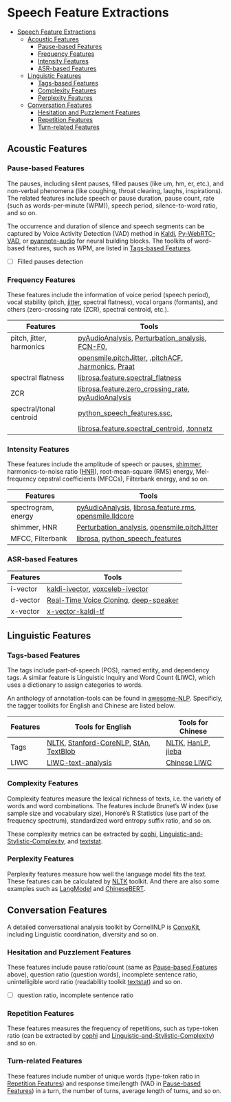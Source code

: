 # Speech Feature Extractions

- [Speech Feature Extractions](#speech-feature-extractions)
  - [Acoustic Features](#acoustic-features)
    - [Pause-based Features](#pause-based-features)
    - [Frequency Features](#frequency-features)
    - [Intensity Features](#intensity-features)
    - [ASR-based Features](#asr-based-features)
  - [Linguistic Features](#linguistic-features)
    - [Tags-based Features](#tags-based-features)
    - [Complexity Features](#complexity-features)
    - [Perplexity Features](#perplexity-features)
  - [Conversation Features](#conversation-features)
    - [Hesitation and Puzzlement Features](#hesitation-and-puzzlement-features)
    - [Repetition Features](#repetition-features)
    - [Turn-related Features](#turn-related-features)

## Acoustic Features

### Pause-based Features

The pauses, including silent pauses, filled pauses (like um, hm, er, etc.), and non-verbal phenomena (like coughing, throat clearing, laughs, inspirations).
The related features include speech or pause duration, pause count, rate (such as words-per-minute (WPM)), speech period, silence-to-word ratio, and so on.

The occurrence and duration of silence and speech segments can be captured by Voice Activity Detection (VAD) method in [Kaldi](https://github.com/kaldi-asr/kaldi/blob/8ce3a95761e0eb97d95d3db2fcb6b2bfb7ffec5b/src/ivector/voice-activity-detection.cc), [Py-WebRTC-VAD](https://github.com/wiseman/py-webrtcvad), or [pyannote-audio](https://github.com/pyannote/pyannote-audio) for neural building blocks. The toolkits of word-based features, such as WPM, are listed in [Tags-based Features](#tags-based-features).

- [ ] Filled pauses detection

### Frequency Features

These features include the information of voice period (speech period), vocal stability (pitch, [jitter](https://www.cs.upc.edu/~nlp/papers/far_jit_07.pdf), spectral flatness), vocal organs (formants), and others (zero-crossing rate (ZCR), spectral centroid, etc.).

| Features             | Tools                          |
| -------------------- | ------------------------------ |
| pitch, jitter, harmonics | [pyAudioAnalysis](https://github.com/tyiannak/pyAudioAnalysis/blob/0396495663de14b8a83fe666cefb9fbe098d1956/pyAudioAnalysis/ShortTermFeatures.py#L129), [Perturbation_analysis](https://github.com/Mak-Sim/Troparion/tree/master/Perturbation_analysis), [FCN-F0](https://github.com/ardaillon/FCN-f0), |
| |[opensmile.pitchJitter](https://github.com/naxingyu/opensmile/blob/bcaf89d048253e9519d758057f1e7a2176871a3d/src/lld/pitchJitter.cpp), [.pitchACF](https://github.com/naxingyu/opensmile/blob/bcaf89d048253e9519d758057f1e7a2176871a3d/src/lldcore/pitchACF.cpp), [.harmonics](https://github.com/naxingyu/opensmile/blob/bcaf89d048253e9519d758057f1e7a2176871a3d/src/lld/harmonics.cpp), [Praat](https://github.com/luffy-yu/pitch_jitter_shimmer)                         |
| spectral flatness    | [librosa.feature.spectral_flatness](https://librosa.org/librosa/generated/librosa.feature.spectral_flatness.html#librosa.feature.spectral_flatness)                      |
| ZCR   | [librosa.feature.zero_crossing_rate](https://librosa.org/librosa/generated/librosa.feature.zero_crossing_rate.html#librosa.feature.zero_crossing_rate), [pyAudioAnalysis](https://github.com/tyiannak/pyAudioAnalysis/blob/0396495663de14b8a83fe666cefb9fbe098d1956/pyAudioAnalysis/ShortTermFeatures.py)                           |
| spectral/tonal centroid   | [python_speech_features.ssc](https://python-speech-features.readthedocs.io/en/latest/index.html#python_speech_features.base.ssc), 
| |[librosa.feature.spectral_centroid](https://librosa.org/librosa/generated/librosa.feature.spectral_centroid.html#librosa.feature.spectral_centroid), [.tonnetz](https://librosa.org/librosa/generated/librosa.feature.tonnetz.html#librosa.feature.tonnetz) |

### Intensity Features

These features include the amplitude of speech or pauses, [shimmer](https://www.cs.upc.edu/~nlp/papers/far_jit_07.pdf), harmonics-to-noise ratio ([HNR](https://core.ac.uk/reader/82343096)), root-mean-square (RMS) energy, Mel-frequency cepstral coefficients (MFCCs), Filterbank energy, and so on.

| Features                | Tools                    |
| ----------------------- | ------------------------ |
| spectrogram, energy | [pyAudioAnalysis](https://github.com/tyiannak/pyAudioAnalysis/blob/0396495663de14b8a83fe666cefb9fbe098d1956/pyAudioAnalysis/ShortTermFeatures.py), [librosa.feature.rms](https://librosa.org/librosa/generated/librosa.feature.rms.html), [opensmile.lldcore](https://github.com/naxingyu/opensmile/blob/bcaf89d048253e9519d758057f1e7a2176871a3d/src/lldcore)                      |
| shimmer, HNR            | [Perturbation_analysis](https://github.com/Mak-Sim/Troparion/tree/master/Perturbation_analysis), [opensmile.pitchJitter](https://github.com/naxingyu/opensmile/blob/bcaf89d048253e9519d758057f1e7a2176871a3d/src/lld/pitchJitter.cpp)                      |
| MFCC, Filterbank        | [librosa](https://librosa.org/librosa/generated/librosa.feature.mfcc.html), [python_speech_features](https://python-speech-features.readthedocs.io/en/latest/index.html#python_speech_features.base.fbank) |

### ASR-based Features

| Features | Tools |
| -------- | ----- |
| i-vector | [kaldi-ivector](https://github.com/idiap/kaldi-ivector), [voxceleb-ivector](https://github.com/swshon/voxceleb-ivector)   |
| d-vector | [Real-Time Voice Cloning](https://github.com/CorentinJ/Real-Time-Voice-Cloning), [deep-speaker](https://github.com/philipperemy/deep-speaker)   |
| x-vector | [x-vector-kaldi-tf](https://github.com/hsn-zeinali/x-vector-kaldi-tf)   |

## Linguistic Features

### Tags-based Features

The tags include part-of-speech (POS), named entity, and dependency tags.
A similar feature is Linguistic Inquiry and Word Count (LIWC), which uses a dictionary to assign categories to words.

An anthology of annotation-tools can be found in [awesome-NLP](https://github.com/keon/awesome-nlp#annotation-tools). Specificly, the tagger toolkits for English and Chinese are listed below.

| Features | Tools for English | Tools for Chinese |
| -------- | ----------------- | ----------------- |
| Tags     | [NLTK](https://www.nltk.org/api/nltk.tag.html), [Stanford-CoreNLP](https://github.com/Lynten/stanford-corenlp), [StAn](https://github.com/ChristophAlt/StAn), [TextBlob](https://github.com/sloria/TextBlob) | [NLTK](https://www.nltk.org/api/nltk.tag.html), [HanLP](https://github.com/hankcs/HanLP/tree/master), [jieba](https://github.com/fxsjy/jieba) |
| LIWC | [LIWC-text-analysis](https://pypi.org/project/liwc-text-analysis/) | [Chinese LIWC](https://github.com/thunlp/Auto_CLIWC) |

### Complexity Features

Complexity features measure the lexical richness of texts, i.e. the variety of words and word combinations. The features include Brunet’s W index (use sample size and vocabulary size), Honoré’s R Statistics (use part of the frequency spectrum), standardized word entropy suffix ratio, and so on.

These complexity metrics can be extracted by [cophi](https://pypi.org/project/cophi/), [Linguistic-and-Stylistic-Complexity](https://github.com/tsproisl/Linguistic_and_Stylistic_Complexity), and [textstat](https://github.com/shivam5992/textstat).

### Perplexity Features

Perplexity features measure how well the language model fits the text. These features can be calculated by [NLTK](https://www.nltk.org/api/nltk.lm.html?highlight=perplexity#nltk.lm.api.LanguageModel.perplexity) toolkit. And there are also some examples such as [LangModel](https://github.com/ollie283/language-models/blob/master/LangModel.py) and [ChineseBERT](https://github.com/DUTANGx/Chinese-BERT-as-language-model).

## Conversation Features

A detailed conversational analysis toolkit by CornellNLP is [ConvoKit](https://github.com/CornellNLP/Cornell-Conversational-Analysis-Toolkit), including Linguistic coordination, diversity and so on.

### Hesitation and Puzzlement Features

These features include pause ratio/count (same as [Pause-based Features](#pause-based-features) above), question ratio (question words), incomplete sentence ratio, unintelligible word ratio (readability toolkit [textstat](https://github.com/shivam5992/textstat)) and so on.

- [ ] question ratio, incomplete sentence ratio

### Repetition Features

These features measures the frequency of repetitions, such as type-token ratio (can be extracted by [cophi](https://pypi.org/project/cophi/) and [Linguistic-and-Stylistic-Complexity](https://github.com/tsproisl/Linguistic_and_Stylistic_Complexity)) and so on.

### Turn-related Features

These features include number of unique words (type-token ratio in [Repetition Features](#repetition-features)) and response time/length (VAD in [Pause-based Features](#pause-based-features)) in a turn, the number of turns, average length of turns, and so on.
